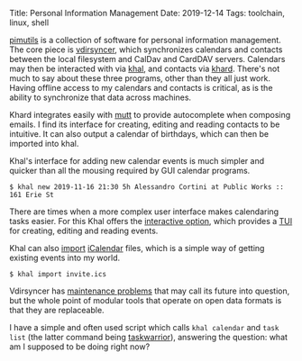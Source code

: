 Title: Personal Information Management
Date: 2019-12-14
Tags: toolchain, linux, shell

[pimutils](https://pimutils.org/) is a collection of software for personal information management. The core piece is [vdirsyncer](https://vdirsyncer.pimutils.org/), which synchronizes calendars and contacts between the local filesystem and CalDav and CardDAV servers. Calendars may then be interacted with via [khal](https://lostpackets.de/khal/), and contacts via [khard](https://github.com/scheibler/khard/). There's not much to say about these three programs, other than they all just work. Having offline access to my calendars and contacts is critical, as is the ability to synchronize that data across machines.

Khard integrates easily with [mutt](https://neomutt.org/) to provide autocomplete when composing emails. I find its interface for creating, editing and reading contacts to be intuitive. It can also output a calendar of birthdays, which can then be imported into khal.

Khal's interface for adding new calendar events is much simpler and quicker than all the mousing required by GUI calendar programs.

    $ khal new 2019-11-16 21:30 5h Alessandro Cortini at Public Works :: 161 Erie St

There are times when a more complex user interface makes calendaring tasks easier. For this Khal offers the [interactive option](https://lostpackets.de/khal/usage.html#interactive), which provides a [TUI](https://en.wikipedia.org/wiki/Text-based_user_interface) for creating, editing and reading events.

Khal can also [import](https://lostpackets.de/khal/usage.html#import) [iCalendar](https://en.wikipedia.org/wiki/ICalendar) files, which is a simple way of getting existing events into my world.

    $ khal import invite.ics

Vdirsyncer has [maintenance problems](https://github.com/pimutils/vdirsyncer/issues/790) that may call its future into question, but the whole point of modular tools that operate on open data formats is that they are replaceable.

I have a simple and often used script which calls `khal calendar` and `task list` (the latter command being [taskwarrior](https://taskwarrior.org/)), answering the question: what am I supposed to be doing right now?
